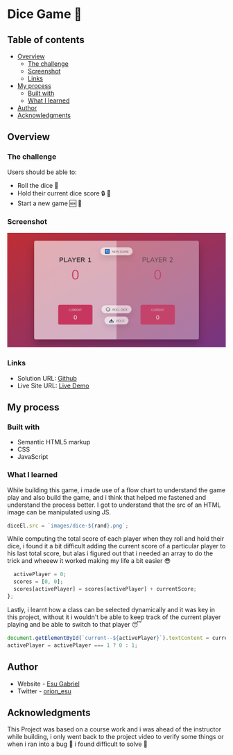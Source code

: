 # Dice Game 🎲

## Table of contents

- [Overview](#overview)
  - [The challenge](#the-challenge)
  - [Screenshot](#screenshot)
  - [Links](#links)
- [My process](#my-process)
  - [Built with](#built-with)
  - [What I learned](#what-i-learned)
- [Author](#author)
- [Acknowledgments](#acknowledgments)

## Overview

### The challenge

Users should be able to:

- Roll the dice 🎲
- Hold their current dice score 🔒 🎲
- Start a new game 🆕 🔁

### Screenshot

![](/images/dice-game.png)

### Links

- Solution URL: [Github](https://github.com/orion-esu/dice-game)
- Live Site URL: [Live Demo](https://dice-gameapp.netlify.app)

## My process

### Built with

- Semantic HTML5 markup
- CSS
- JavaScript

### What I learned

While building this game, i made use of a flow chart to understand the game play and also build the game, and i think that helped me fastened and understand the process better. I got to understand that the src of an HTML image can be manipulated using JS.

```js
diceEl.src = `images/dice-${rand}.png`;
```

While computing the total score of each player when they roll and hold their dice, i found it a bit difficult adding the current score of a particular player to his last total score, but alas i figured out that i needed an array to do the trick and wheeew it worked making my life a bit easier 😎

```js
  activePlayer = 0;
  scores = [0, 0];
  scores[activePlayer] = scores[activePlayer] + currentScore;
};
```

Lastly, i learnt how a class can be selected dynamically and it was key in this project, without it i wouldn't be able to keep track of the current player playing and be able to switch to that player 😴

```js
document.getElementById(`current--${activePlayer}`).textContent = currentScore;
activePlayer = activePlayer === 1 ? 0 : 1;
```

## Author

- Website - [Esu Gabriel](https://github.com/orion-esu)
- Twitter - [orion_esu](https://twitter.com/orion_esu)

## Acknowledgments

This Project was based on a course work and i was ahead of the instructor while building, i only went back to the project video to verify some things or when i ran into a bug 🐛 i found difficult to solve 🥶
